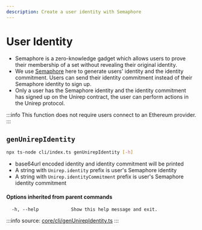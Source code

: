 ```yaml
---
description: Create a user identity with Semaphore
---
```


# User Identity

* Semaphore is a zero-knowledge gadget which allows users to prove their membership of a set without revealing their original identity.
* We use [Semaphore](https://github.com/semaphore-protocol/semaphore) here to generate users' identity and the identity commitment. Users can send their identity commitment instead of their Semaphore identity to sign up.
* Only a user has the Semaphore identity and the identity commitment has signed up on the Unirep contract, the user can perform actions in the Unirep protocol.

:::info
This function does not require users connect to an Ethereum provider.
:::

## `genUnirepIdentity`

```bash
npx ts-node cli/index.ts genUnirepIdentity [-h]
```

* base64url encoded identity and identity commitment will be printed
* A string with `Unirep.identity` prefix is user's Semaphore identity
* A string with `Unirep.identityCommitment` prefix is user's Semaphore identity commitment

#### Options inherited from parent commands <a href="#options-inherited-from-parent-commands" id="options-inherited-from-parent-commands"></a>

```
  -h, --help            Show this help message and exit.
```

:::info
source: [core/cli/genUnirepIdentity.ts](https://github.com/Unirep/Unirep/blob/5ef3fa8ed70761e0d128fe054bcdb6c72be2f7a1/packages/core/cli/genUnirepIdentity.ts)
:::
